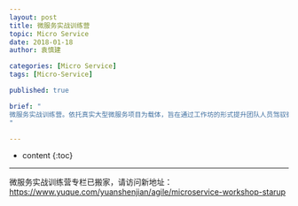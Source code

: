 ```yaml
---
layout: post
title: 微服务实战训练营
topic: Micro Service
date: 2018-01-18
author: 袁慎建

categories: [Micro Service]
tags: [Micro-Service]

published: true

brief: "
微服务实战训练营。依托真实大型微服务项目为载体，旨在通过工作坊的形式提升团队人员驾驭微服务的能力。
"

---
```


* content
{:toc}

---

微服务实战训练营专栏已搬家，请访问新地址：<https://www.yuque.com/yuanshenjian/agile/microservice-workshop-starup>
